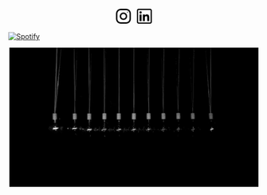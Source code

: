 <p align='center'>
    <a href="https://instagram.com/othbak"><img height="30" src="https://github.com/othub/othub/blob/main/icons/instagram.png?raw=true"></a>&nbsp;&nbsp;
    <a href="https://www.linkedin.com/in/othbak/"><img height="30" src="https://github.com/othub/othub/blob/main/icons/linkedin.png?raw=true"></a>
</p>

[![Spotify](https://novatorem.othub.vercel.app/api/spotify)](https://open.spotify.com/user/othbak)

<p align='center'>
    <img src="https://github.com/othub/othub/blob/main/lights.gif" alt="lights" />
</p>
